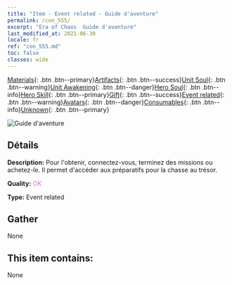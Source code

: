 ```yaml
---
title: "Item - Event related - Guide d'aventure"
permalink: /con_555/
excerpt: "Era of Chaos  Guide d'aventure"
last_modified_at: 2021-06-30
locale: fr
ref: "con_555.md"
toc: false
classes: wide
---
```

 [Materials](/ItemsFR/){: .btn .btn--primary}[Artifacts](/ItemsFR/Artifacts/){: .btn .btn--success}[Unit Soul](/ItemsFR/UnitSoul/){: .btn .btn--warning}[Unit Awakening](/ItemsFR/UnitAwakening/){: .btn .btn--danger}[Hero Soul](/ItemsFR/HeroSoul/){: .btn .btn--info}[Hero Skill](/ItemsFR/HeroSkill/){: .btn .btn--primary}[Gift](/ItemsFR/Gift/){: .btn .btn--success}[Event related](/ItemsFR/Events/){: .btn .btn--warning}[Avatars](/ItemsFR/Avatars/){: .btn .btn--danger}[Consumables](/ItemsFR/Consumables/){: .btn .btn--info}[Unknown](/ItemsFR/Unknown/){: .btn .btn--primary}

 ![Guide d'aventure](/images/t/i_10041.png)

## Détails
 **Description:** Pour l'obtenir, connectez-vous, terminez des missions ou achetez-le. Il permet d'accéder aux préparatifs pour la chasse au trésor.

 **Quality:** <span style="color: #DA70D6">OK</span>

 **Type:** Event related

## Gather

  None

## This item contains:

  None


